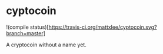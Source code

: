 # cyptocoin
!(compile status)[https://travis-ci.org/mattxlee/cyptocoin.svg?branch=master]

A cryptocoin without a name yet.
